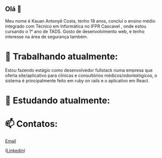 ## Olá 👋

Meu nome é Kauan Antonyê Costa, tenho 18 anos, concluí o  ensino médio integrado com Técnico em Informática no IFPR Cascavel , onde estou cursando o 1° ano de TADS. Gosto de desenvolvimento web, e tenho interesse na área de segurança também. 

# 🔭 Trabalhando atualmente:

Estou fazendo estágio como desenvolvedor fullstack numa empresa que oferta site/aplicativo para clínicas e consultórios médicos/odontológicos, o sistema é principalmente feito em ruby on rails e o aplicativo em React.

# 🌱 Estudando atualmente:


# 📫 Contatos:

[Email](mailto:costakauanantonye@gmail.com)

([Linkedin](https://www.linkedin.com/in/kauan-costa-143909235/))
